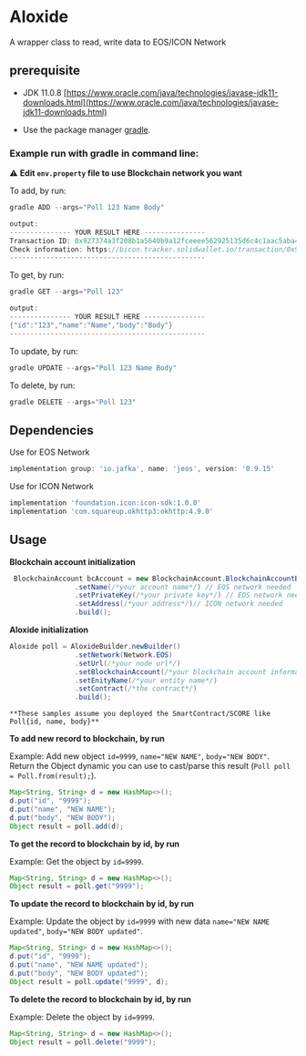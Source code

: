 # Aloxide

A wrapper class to read, write data to EOS/ICON Network

## prerequisite

- JDK 11.0.8 [https://www.oracle.com/java/technologies/javase-jdk11-downloads.html](https://www.oracle.com/java/technologies/javase-jdk11-downloads.html)

- Use the package manager [gradle](https://gradle.org/).


### Example run with gradle in command line:
:warning: **Edit `env.property` file to use Blockchain network you want**

To add, by run:
```gradle
gradle ADD --args="Poll 123 Name Body"

output:
--------------- YOUR RESULT HERE ---------------
Transaction ID: 0x927374a3f208b1a5640b9a12fceeee562925135d6c4c1aac5aba44744b837f4b
Check information: https://bicon.tracker.solidwallet.io/transaction/0x927374a3f208b1a5640b9a12fceeee562925135d6c4c1aac5aba44744b837f4b
------------------------------------------------

```

To get, by run:
```gradle
gradle GET --args="Poll 123"

output:
--------------- YOUR RESULT HERE ---------------
{"id":"123","name":"Name","body":"Body"}
------------------------------------------------

```
To update, by run:
```gradle
gradle UPDATE --args="Poll 123 Name Body"
```

To delete, by run:
```gradle
gradle DELETE --args="Poll 123"
```

## Dependencies

Use for EOS Network
```gradle
implementation group: 'io.jafka', name: 'jeos', version: '0.9.15'
```

Use for ICON Network
```gradle
implementation 'foundation.icon:icon-sdk:1.0.0'
implementation 'com.squareup.okhttp3:okhttp:4.9.0'
```

## Usage

**Blockchain account initialization**
```java
 BlockchainAccount bcAccount = new BlockchainAccount.BlockchainAccountBuilder()
                .setName(/*your account name*/) // EOS network needed
                .setPrivateKey(/*your private key*/) // EOS network needed
                .setAddress(/*your address*/)// ICON network needed
                .build();
```

**Aloxide initialization**

```java
Aloxide poll = AloxideBuilder.newBuilder()
                .setNetwork(Network.EOS)
                .setUrl(/*your node url*/)
                .setBlockchainAccount(/*your blockchain account information*/)
                .setEnityName(/*your entity name*/)
                .setContract(/*the contract*/)
                .build();
```

```**These samples assume you deployed the SmartContract/SCORE like Poll{id, name, body}**```

**To add new record to blockchain, by run**

Example: Add new object `id=9999`, `name="NEW NAME"`, `body="NEW BODY"`. Return the Object dynamic you can use to cast/parse this result (`Poll poll = Poll.from(result);`).


```java
Map<String, String> d = new HashMap<>();
d.put("id", "9999");
d.put("name", "NEW NAME");
d.put("body", "NEW BODY");
Object result = poll.add(d);
```
**To get the record to blockchain by id, by run**

Example: Get the object by `id=9999`.


```java
Map<String, String> d = new HashMap<>();
Object result = poll.get("9999");
```
**To update the record to blockchain by id, by run**

Example: Update the object by `id=9999` with new data `name="NEW NAME updated"`, `body="NEW BODY updated"`.


```java
Map<String, String> d = new HashMap<>();
d.put("id", "9999");
d.put("name", "NEW NAME updated");
d.put("body", "NEW BODY updated");
Object result = poll.update("9999", d);
```

**To delete the record to blockchain by id, by run**

Example: Delete the object by `id=9999`.


```java
Map<String, String> d = new HashMap<>();
Object result = poll.delete("9999");
```

